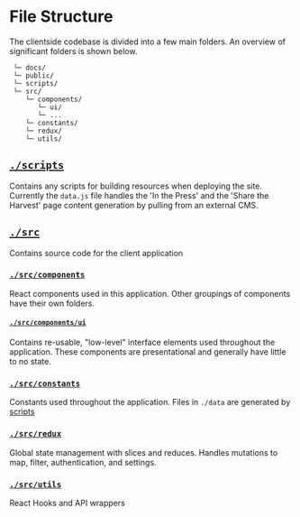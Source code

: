 # File Structure

The clientside codebase is divided into a few main folders. An overview of significant folders is shown below.

```
 └─ docs/
 └─ public/
 └─ scripts/
 └─ src/
    └─ components/
       └─ ui/
       └─ ...
    └─ constants/
    └─ redux/
    └─ utils/
```

## [`./scripts`](../scripts/)

Contains any scripts for building resources when deploying the site. Currently the `data.js` file handles the 'In the Press' and the 'Share the Harvest' page content generation by pulling from an external CMS.

## [`./src`](../src/)

Contains source code for the client application

### [`./src/components`](../src/components)

React components used in this application. Other groupings of components have their own folders.

#### [`./src/components/ui`](../src/components/ui)

Contains re-usable, "low-level" interface elements used throughout the application. These components are presentational and generally have little to no state.

### [`./src/constants`](../src/constants)

Constants used throughout the application. Files in `./data` are generated by [scripts](../scripts/)

### [`./src/redux`](../src/redux)

Global state management with slices and reduces. Handles mutations to map, filter, authentication, and settings.

### [`./src/utils`](../src/utils)

React Hooks and API wrappers
